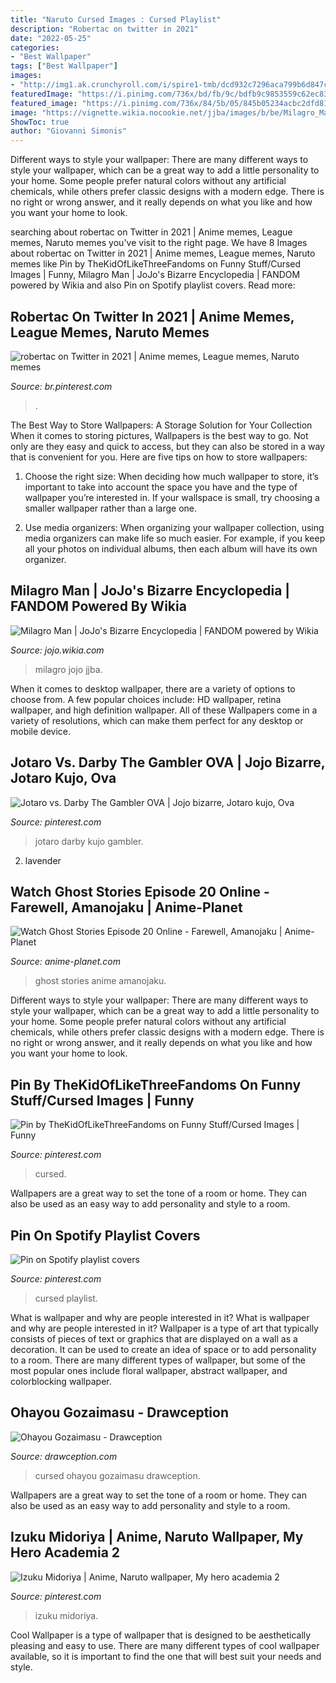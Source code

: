 ```yaml
---
title: "Naruto Cursed Images : Cursed Playlist"
description: "Robertac on twitter in 2021"
date: "2022-05-25"
categories:
- "Best Wallpaper"
tags: ["Best Wallpaper"]
images:
- "http://img1.ak.crunchyroll.com/i/spire1-tmb/dcd932c7296aca799b6d847c93a592bf1452213785_full.jpg"
featuredImage: "https://i.pinimg.com/736x/bd/fb/9c/bdfb9c9853559c62ec832f85a3097acf.jpg"
featured_image: "https://i.pinimg.com/736x/84/5b/05/845b05234acbc2dfd81c6a3edeff9510.jpg"
image: "https://vignette.wikia.nocookie.net/jjba/images/b/be/Milagro_Man.png/revision/latest?cb=20180728031918"
ShowToc: true
author: "Giovanni Simonis"
---
```



Different ways to style your wallpaper:
There are many different ways to style your wallpaper, which can be a great way to add a little personality to your home. Some people prefer natural colors without any artificial chemicals, while others prefer classic designs with a modern edge. There is no right or wrong answer, and it really depends on what you like and how you want your home to look.

	

		
searching about robertac on Twitter in 2021 | Anime memes, League memes, Naruto memes you've visit to the right page. We have 8 Images about robertac on Twitter in 2021 | Anime memes, League memes, Naruto memes like Pin by TheKidOfLikeThreeFandoms on Funny Stuff/Cursed Images | Funny, Milagro Man | JoJo&#039;s Bizarre Encyclopedia | FANDOM powered by Wikia and also Pin on Spotify playlist covers. Read more:
		
    
## Robertac On Twitter In 2021 | Anime Memes, League Memes, Naruto Memes

<img loading=lazy src="https://i.pinimg.com/736x/bd/fb/9c/bdfb9c9853559c62ec832f85a3097acf.jpg" onerror="this.onerror=null;this.src='https://tse2.mm.bing.net/th?id=OIP.PRg1JBFEaX1JyvUJrIujYwHaIk&amp;pid=15.1';" alt="robertac on Twitter in 2021 | Anime memes, League memes, Naruto memes">

_Source: br.pinterest.com_

>. 

	

The Best Way to Store Wallpapers: A Storage Solution for Your Collection
When it comes to storing pictures, Wallpapers is the best way to go. Not only are they easy and quick to access, but they can also be stored in a way that is convenient for you. Here are five tips on how to store wallpapers:
1) Choose the right size: When deciding how much wallpaper to store, it’s important to take into account the space you have and the type of wallpaper you’re interested in. If your wallspace is small, try choosing a smaller wallpaper rather than a large one.

2) Use media organizers: When organizing your wallpaper collection, using media organizers can make life so much easier. For example, if you keep all your photos on individual albums, then each album will have its own organizer.

    
## Milagro Man | JoJo&#039;s Bizarre Encyclopedia | FANDOM Powered By Wikia

<img loading=lazy src="https://vignette.wikia.nocookie.net/jjba/images/b/be/Milagro_Man.png/revision/latest?cb=20180728031918" onerror="this.onerror=null;this.src='https://tse1.mm.bing.net/th?id=OIP.x3Dhm7PvWuoYi1DmaYhFsAHaMB&amp;pid=15.1';" alt="Milagro Man | JoJo&#039;s Bizarre Encyclopedia | FANDOM powered by Wikia">

_Source: jojo.wikia.com_

>milagro jojo jjba. 

	

When it comes to desktop wallpaper, there are a variety of options to choose from. A few popular choices include: HD wallpaper, retina wallpaper, and high definition wallpaper. All of these Wallpapers come in a variety of resolutions, which can make them perfect for any desktop or mobile device. 

    
## Jotaro Vs. Darby The Gambler OVA | Jojo Bizarre, Jotaro Kujo, Ova

<img loading=lazy src="https://i.pinimg.com/736x/77/3b/cf/773bcf06edc714a031cee7737da87067.jpg" onerror="this.onerror=null;this.src='https://tse1.mm.bing.net/th?id=OIP.MLGmjlr0EWhct2x7WqXcowHaEK&amp;pid=15.1';" alt="Jotaro vs. Darby The Gambler OVA | Jojo bizarre, Jotaro kujo, Ova">

_Source: pinterest.com_

>jotaro darby kujo gambler. 

	

2. lavender 

    
## Watch Ghost Stories Episode 20 Online - Farewell, Amanojaku | Anime-Planet

<img loading=lazy src="http://img1.ak.crunchyroll.com/i/spire1-tmb/dcd932c7296aca799b6d847c93a592bf1452213785_full.jpg" onerror="this.onerror=null;this.src='https://tse1.mm.bing.net/th?id=OIP.Hxguq8cEr2zMhb7VaNff7gHaFm&amp;pid=15.1';" alt="Watch Ghost Stories Episode 20 Online - Farewell, Amanojaku | Anime-Planet">

_Source: anime-planet.com_

>ghost stories anime amanojaku. 

	

Different ways to style your wallpaper:
There are many different ways to style your wallpaper, which can be a great way to add a little personality to your home. Some people prefer natural colors without any artificial chemicals, while others prefer classic designs with a modern edge. There is no right or wrong answer, and it really depends on what you like and how you want your home to look.

    
## Pin By TheKidOfLikeThreeFandoms On Funny Stuff/Cursed Images | Funny

<img loading=lazy src="https://i.pinimg.com/736x/67/1d/4d/671d4dde5c1892f7cf218e91826dd0ec.jpg" onerror="this.onerror=null;this.src='https://tse1.mm.bing.net/th?id=OIP.tU4L8OA_nkt00gBz18B54AHaHZ&amp;pid=15.1';" alt="Pin by TheKidOfLikeThreeFandoms on Funny Stuff/Cursed Images | Funny">

_Source: pinterest.com_

>cursed. 

	

Wallpapers are a great way to set the tone of a room or home. They can also be used as an easy way to add personality and style to a room.

    
## Pin On Spotify Playlist Covers

<img loading=lazy src="https://i.pinimg.com/736x/f9/80/7a/f9807af03c9b1188464446d6b256b861.jpg" onerror="this.onerror=null;this.src='https://tse3.mm.bing.net/th?id=OIP.jV7UxJQDi_apeWNR13f2TwHaIl&amp;pid=15.1';" alt="Pin on Spotify playlist covers">

_Source: pinterest.com_

>cursed playlist. 

	

What is wallpaper and why are people interested in it?
What is wallpaper and why are people interested in it?
Wallpaper is a type of art that typically consists of pieces of text or graphics that are displayed on a wall as a decoration. It can be used to create an idea of space or to add personality to a room. There are many different types of wallpaper, but some of the most popular ones include floral wallpaper, abstract wallpaper, and colorblocking wallpaper.

    
## Ohayou Gozaimasu - Drawception

<img loading=lazy src="https://cdn.drawception.com/drawings/835239/CC5FtoV5Z9.png" onerror="this.onerror=null;this.src='https://tse4.mm.bing.net/th?id=OIP.Xt36XC-OVBHF9mqxDX2ZpQHaGL&amp;pid=15.1';" alt="Ohayou Gozaimasu - Drawception">

_Source: drawception.com_

>cursed ohayou gozaimasu drawception. 

	

Wallpapers are a great way to set the tone of a room or home. They can also be used as an easy way to add personality and style to a room.

    
## Izuku Midoriya | Anime, Naruto Wallpaper, My Hero Academia 2

<img loading=lazy src="https://i.pinimg.com/736x/84/5b/05/845b05234acbc2dfd81c6a3edeff9510.jpg" onerror="this.onerror=null;this.src='https://tse2.mm.bing.net/th?id=OIP.hwtbTSQB4spflFZJQ_1r4QHaHY&amp;pid=15.1';" alt="Izuku Midoriya | Anime, Naruto wallpaper, My hero academia 2">

_Source: pinterest.com_

>izuku midoriya. 

	

Cool Wallpaper is a type of wallpaper that is designed to be aesthetically pleasing and easy to use. There are many different types of cool wallpaper available, so it is important to find the one that will best suit your needs and style.

